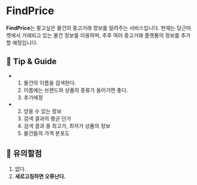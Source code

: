 # FindPrice
**FindPrice**는 팔고싶은 물건의 중고거래 정보를 알려주는 서비스입니다. 
현재는 당근마켓에서 거래되고 있는 물건 정보를 이용하며, 추후 여러 중고거래 플랫폼의 정보를 추가할 예정입니다.

## 🔧 Tip & Guide

* 1. 물건의 이름을 검색한다.
	1. 이름에는 브랜드와 상품의 종류가 들어가면 좋다.
	2. 추가에정
	
* 2. 얻을 수 있는 정보
	1. 검색 결과의 평균 단가
	2. 검색 결과 중 최고가, 최저가 상품의 정보
    3. 물건들의 가격 분포도 



## 💬 유의할점
  1. 없다. 
  2. **새로고침하면 오류난다.** 
